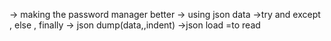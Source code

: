 -> making the password manager better
-> using json data
->try and except , else , finally
-> json dump(data,<place to store>,indent)
->json load =to read 
